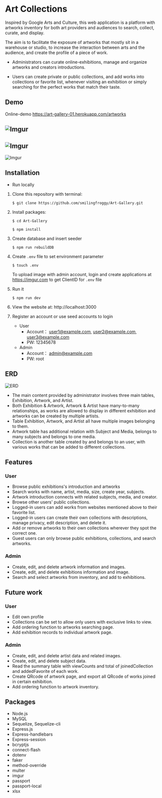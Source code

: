 # Art Collections

Inspired by Google Arts and Culture, this web application is a platform with artworks inventory for both art providers and audiences to search, collect, curate, and display.

The aim is to facilitate the exposure of artworks that mostly sit in a warehouse or studio, to increase the interaction between arts and the audience, and create the profile of a piece of work.

- Administrators can curate online-exhibitions, manage and organize artworks and creators introductions. 

- Users can create private or public collections, and add works into collections or favorite list, whenever visiting an exhibition or simply searching for the perfect works that match their taste.

## Demo
Online-demo https://art-gallery-01.herokuapp.com/artworks

![Imgur](https://i.imgur.com/pwk6YsP.jpg)
---
![Imgur](https://i.imgur.com/lI0YjSF.jpg)
---
![Imgur](https://i.imgur.com/1OibC3M.jpg)

## Installation
    

* Run locally

1. Clone this repository with terminal:

    ```$ git clone https://github.com/smilingfroggy/Art-Gallery.git```

2. Install packages:

    ```$ cd Art-Gallery```

    ```$ npm install ```

3. Create database and insert seeder 

    ```$ npm run rebuildDB```

4. Create `.env` file to set environment parameter


    ```$ touch .env```

    To upload image with admin account, login and create applications at https://imgur.com to get ClientID for `.env` file

5. Run it 

    ```$ npm run dev```

6. View the website at: http://localhost:3000

7. Register an account or use seed accounts to login
    - User 
        - Account：
        user1@example.com, 
        user2@example.com, 
        user3@example.com
        - PW: 12345678
    - Admin 
        - Account： admin@example.com
        - PW: root


## ERD
![ERD](https://i.imgur.com/HtdLzBY.jpg)
- The main content provided by administrator involves three main tables, Exhibition, Artwork, and Artist.
- Both Exhibition & Artwork, Artwork & Artist have many-to-many relationships, as works are allowed to display in different exhibition and artworks can be created by multiple artists.
- Table Exhibition, Artwork, and Artist all have multiple images belonging to them.
- Artwork table has additional relation with Subject and Media, belongs to many subjects and belongs to one media.
- Collection is another table created by and belongs to an user, with various works that can be added to different collections.


## Features

### User
- Browse public exhibitions's introduction and artworks
- Search works with name, artist, media, size, create year, subjects.
- Artwork introduction connects with related subjects, media, and creator.
- Browse other users' public collections. 
- Logged-in users can add works from websites mentioned above to their favorite list.
- Logged-in users can create their own collections with descriptions, manage privacy, edit description, and delete it.
- Add or remove artworks to their own collections wherever they spot the correct one.
- Guest users can only browse public exhibitions, collections, and search artworks.

### Admin
- Create, edit, and delete artwork information and images.
- Create, edit, and delete exhibitions information and image.
- Search and select artworks from inventory, and add to exhibitions.
 


## Future work

### User
- Edit own profile
- Collections can be set to allow only users with exclusive links to view. 
- Add ordering function to artworks searching page.
- Add exhibition records to individual artwork page.

### Admin
- Create, edit, and delete artist data and related images.
- Create, edit, and delete subject data.
- Read the summary table with viewCounts and total of joinedCollection and addedFavorite of each work.
- Create QRcode of artwork page, and export all QRcode of works joined in certain exhibition.
- Add ordering function to artwork inventory.

<!--

### Others
- API version with JWT authentication
- Cache artworks front page, top 20% viewCounts artwork, active users' collections. -->

<!-- ### Precautions? -->

## Packages 
- Node.js
- MySQL
- Sequelize, Sequelize-cli
- Express.js
- Express-handlebars
- Express-session
- bcryptjs
- connect-flash
- dotenv
- faker
- method-override
- multer
- imgur
- passport
- passport-local
- xlsx